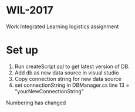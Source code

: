 # WIL-2017
Work Integrated Learning logistics assignment 

# Set up
1) Run createScript.sql to get latest version of DB.
2) Add db as new data source in visual studio
3) Copy connection string for new data source 
4) set connectionString in DBManager.cs line 13 = "yourNewConnectionString"

Numbering has changed

